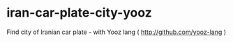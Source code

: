 # iran-car-plate-city-yooz

Find city of Iranian car plate - with Yooz lang ( http://github.com/yooz-lang )
